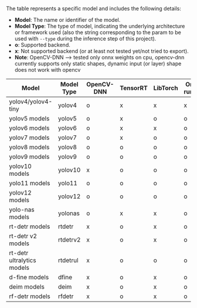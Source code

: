 
The table represents a specific model and includes the following details:

- **Model**: The name or identifier of the model.
- **Model Type**: The type of model, indicating the underlying architecture or framework used (also the string corresponding to the param to be used with ``--type`` during the inference step of this project).
- **o**: Supported backend.
- **x**: Not supported backend (or at least not tested yet/not tried to export).
- **Note**:  OpenCV-DNN --> tested only onnx weights on cpu, opencv-dnn currently supports only static shapes, dynamic input (or layer) shape does not work with opencv 


| Model                                              | Model Type | OpenCV-DNN | TensorRT | LibTorch | Onnx-runtime | OpenVino  | Libtensorflow |
|----------------------------------------------------|------------|------------|----------|----------|--------------|-----------|-----------|
| yolov4/yolov4-tiny                                 | yolov4     | o          | x        | x        | x            | x         | x         | 
| yolov5 models                                      | yolov5     | o          | x        | o        | o            | o         | x         |
| yolov6 models                                      | yolov6     | o          | x        | x        | o            | x         | x         |
| yolov7 models                                      | yolov7     | o          | x        | o        | o            | x         | x         |
| yolov8 models                                      | yolov8     | o          | o        | o        | o            | o         | o         |
| yolov9 models                                      | yolov9     | o          | o        | o        | o            | x         | x         |
| yolov10 models                                     | yolov10    | x          | o        | o        | o            | o         | o         |
| yolo11 models                                      | yolo11     | o          | o        | o        | o            | x         | x         |
| yolov12 models                                     | yolov12    | o          | o        | o        | o            | o         | o         |
| yolo-nas models                                    | yolonas    | o          | x        | x        | o            | x         | x         |
| rt-detr models                                     | rtdetr     | x          | o        | x        | o            | x         | x         |
| rt-detr v2 models                                  | rtdetrv2   | x          | o        | x        | o            | x         | x         |
| rt-detr ultralytics models                         | rtdetrul   | x          | o        | o        | o            | x         | x         |
| d-fine models                                      | dfine      | x          | o        | x        | o            | x         | x         |
| deim models                                        | deim       | x          | o        | x        | o            | x         | x         |
| rf-detr models                                     | rfdetr     | x          | o        | x        | o            | x         | x         |
